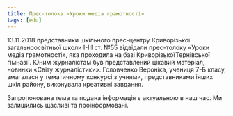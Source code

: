 ```yaml
---
title: Прес-толока «Уроки медіа грамотності»
tags: [edu]
---
```


13.11.2018 представники шкільного прес-центру Криворізької загальноосвітньої школи І-ІІІ ст. №55 відвідали прес-толоку «Уроки медіа грамотності», яка проходила на базі КриворізькоїТернівської гімназії. Юним журналістам був представлений цікавий матеріал, новинки «Світу журналістики». Головченко Вероніка, учениця 7-Б класу, змагалася у тематичному конкурсі з учнями, представниками інших шкіл району, виконувала креативні завдання.

Запропонована тема та подана інформація є актуальною в наш час. Ми залишились щасливі та проінформовані.

<slideshow id="news-2018-11-13"></slideshow>
